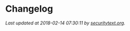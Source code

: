 # Changelog

_Last updated at 2018-02-14 07:30:11 by [securitytext.org](https://securitytext.org)._
